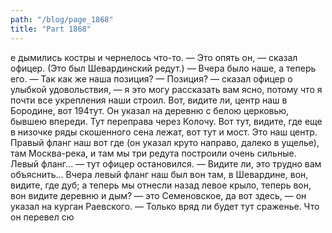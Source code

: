 ```yaml
---
path: "/blog/page_1868"
title: "Part 1868"
---
```


е дымились костры и чернелось что-то.
— Это опять он, — сказал офицер. (Это был Шевардинский редут.) — Вчера было наше, а теперь его.
— Так как же наша позиция?
— Позиция? — сказал офицер о улыбкой удовольствия, — я это могу рассказать вам ясно, потому что я почти все укрепления наши строил. Вот, видите ли, центр наш в Бородине, вот 194тут. Он указал на деревню с белою церковью, бывшею впереди. Тут переправа через Колочу. Вот тут, видите, где еще в низочке ряды скошенного сена лежат, вот тут и мост. Это наш центр. Правый фланг наш вот где (он указал круто направо, далеко в ущелье), там Москва-река, и там мы три редута построили очень сильные. Левый фланг... — тут офицер остановился. — Видите ли, это трудно вам объяснить... Вчера левый фланг наш был вон там, в Шевардине, вон, видите, где дуб; а теперь мы отнесли назад левое крыло, теперь вон, вон видите деревню и дым? — это Семеновское, да вот здесь, — он указал на курган Раевского. — Только вряд ли будет тут сраженье. Что он перевел сю
